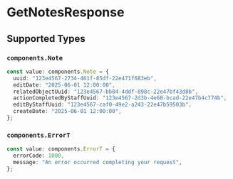 # GetNotesResponse


## Supported Types

### `components.Note`

```typescript
const value: components.Note = {
  uuid: "123e4567-2734-461f-85df-22e471f683eb",
  editDate: "2025-06-01 12:00:00",
  relatedObjectUuid: "123e4567-bb04-4ddf-898c-22e47bf43d8b",
  actionCompletedByStaffUuid: "123e4567-2d3b-4e68-bcad-22e47b4c774b",
  editByStaffUuid: "123e4567-caf0-49e2-a243-22e47b59503b",
  createDate: "2025-06-01 12:00:00",
};
```

### `components.ErrorT`

```typescript
const value: components.ErrorT = {
  errorCode: 1000,
  message: "An error occurred completing your request",
};
```

